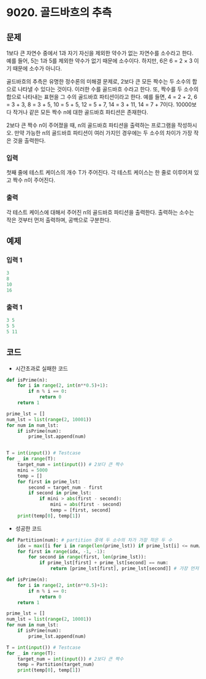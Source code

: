 # 9020. 골드바흐의 추측



## 문제

1보다 큰 자연수 중에서  1과 자기 자신을 제외한 약수가 없는 자연수를 소수라고 한다. 예를 들어, 5는 1과 5를 제외한 약수가 없기 때문에 소수이다. 하지만, 6은 6 = 2 × 3 이기 때문에 소수가 아니다.

골드바흐의 추측은 유명한 정수론의 미해결 문제로, 2보다 큰 모든 짝수는 두 소수의 합으로 나타낼 수 있다는 것이다. 이러한 수를 골드바흐 수라고 한다. 또, 짝수를 두 소수의 합으로 나타내는 표현을 그 수의 골드바흐 파티션이라고 한다. 예를 들면, 4 = 2 + 2, 6 = 3 + 3, 8 = 3 + 5, 10 = 5 + 5, 12 = 5 + 7, 14 = 3 + 11, 14 = 7 + 7이다. 10000보다 작거나 같은 모든 짝수 n에 대한 골드바흐 파티션은 존재한다.

2보다 큰 짝수 n이 주어졌을 때, n의 골드바흐 파티션을 출력하는 프로그램을 작성하시오. 만약 가능한 n의 골드바흐 파티션이 여러 가지인 경우에는 두 소수의 차이가 가장 작은 것을 출력한다.



### 입력

첫째 줄에 테스트 케이스의 개수 T가 주어진다. 각 테스트 케이스는 한 줄로 이루어져 있고 짝수 n이 주어진다.

### 출력

각 테스트 케이스에 대해서 주어진 n의 골드바흐 파티션을 출력한다. 출력하는 소수는 작은 것부터 먼저 출력하며, 공백으로 구분한다.



## 예제

### 입력 1

```python
3
8
10
16
```

### 출력 1

```python
3 5
5 5
5 11
```





## 코드

- 시간초과로 실패한 코드

```python
def isPrime(n):
    for i in range(2, int(n**0.5)+1):
        if n % i == 0:
            return 0
    return 1

prime_lst = []
num_lst = list(range(2, 10001))
for num in num_lst:
    if isPrime(num):
        prime_lst.append(num)


T = int(input()) # Testcase
for _ in range(T):
    target_num = int(input()) # 2보다 큰 짝수
    mini = 5000
    temp = []
    for first in prime_lst:
        second = target_num - first
        if second in prime_lst:
            if mini > abs(first - second):
                mini = abs(first - second)
                temp = [first, second]
    print(temp[0], temp[1])

```



- 성공한 코드

```python
def Partition(num): # partition 중에 두 소수의 차가 가장 작은 두 수
    idx = max([i for i in range(len(prime_lst)) if prime_lst[i] <= num/2]) # 입력 숫자의 절반보다 작은 수 중 가장 큰 소수의 인덱스
    for first in range(idx, -1, -1):
        for second in range(first, len(prime_lst)):
            if prime_lst[first] + prime_lst[second] == num:
                return [prime_lst[first], prime_lst[second]] # 가장 먼저 온 것이 가장 절반에 가까우므로 차이가 가장 작음

def isPrime(n):
    for i in range(2, int(n**0.5)+1):
        if n % i == 0:
            return 0
    return 1

prime_lst = []
num_lst = list(range(2, 10001))
for num in num_lst:
    if isPrime(num):
        prime_lst.append(num)

T = int(input()) # Testcase
for _ in range(T):
    target_num = int(input()) # 2보다 큰 짝수
    temp = Partition(target_num)
    print(temp[0], temp[1])
```
